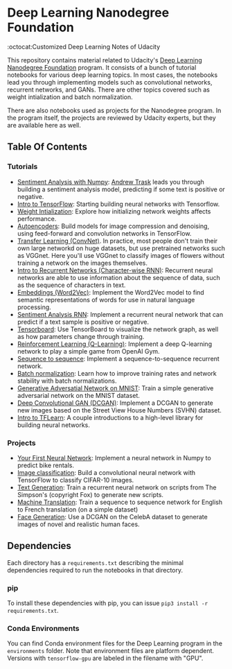 # Deep Learning Nanodegree Foundation
:octocat:Customized Deep Learning Notes of Udacity

This repository contains material related to Udacity's [Deep Learning Nanodegree Foundation](https://www.udacity.com/course/deep-learning-nanodegree-foundation--nd101) program. It consists of a bunch of tutorial notebooks for various deep learning topics. In most cases, the notebooks lead you through implementing models such as convolutional networks, recurrent networks, and GANs. There are other topics covered such as weight intialization and batch normalization.

There are also notebooks used as projects for the Nanodegree program. In the program itself, the projects are reviewed by Udacity experts, but they are available here as well.

## Table Of Contents

### Tutorials

* [Sentiment Analysis with Numpy](https://github.com/postBG/deep-learning/tree/master/sentiment-network): [Andrew Trask](http://iamtrask.github.io/) leads you through building a sentiment analysis model, predicting if some text is positive or negative.
* [Intro to TensorFlow](https://github.com/postBG/deep-learning/tree/master/intro-to-tensorflow): Starting building neural networks with Tensorflow.
* [Weight Intialization](https://github.com/postBG/deep-learning/tree/master/weight-initialization): Explore how initializing network weights affects performance.
* [Autoencoders](https://github.com/postBG/deep-learning/tree/master/autoencoder): Build models for image compression and denoising, using feed-forward and convolution networks in TensorFlow.
* [Transfer Learning (ConvNet)](https://github.com/postBG/deep-learning/tree/master/transfer-learning). In practice, most people don't train their own large networkd on huge datasets, but use pretrained networks such as VGGnet. Here you'll use VGGnet to classify images of flowers without training a network on the images themselves.
* [Intro to Recurrent Networks (Character-wise RNN)](https://github.com/postBG/deep-learning/tree/master/intro-to-rnns): Recurrent neural networks are able to use information about the sequence of data, such as the sequence of characters in text.
* [Embeddings (Word2Vec)](https://github.com/postBG/deep-learning/tree/master/embeddings): Implement the Word2Vec model to find semantic representations of words for use in natural language processing.
* [Sentiment Analysis RNN](https://github.com/postBG/deep-learning/tree/master/sentiment-rnn): Implement a recurrent neural network that can predict if a text sample is positive or negative.
* [Tensorboard](https://github.com/postBG/deep-learning/tree/master/tensorboard): Use TensorBoard to visualize the network graph, as well as how parameters change through training.
* [Reinforcement Learning (Q-Learning)](https://github.com/postBG/deep-learning/tree/master/reinforcement): Implement a deep Q-learning network to play a simple game from OpenAI Gym.
* [Sequence to sequence](https://github.com/postBG/deep-learning/tree/master/seq2seq): Implement a sequence-to-sequence recurrent network.
* [Batch normalization](https://github.com/udacity/deep-learning/tree/master/batch-norm): Learn how to improve training rates and network stability with batch normalizations.
* [Generative Adversatial Network on MNIST](https://github.com/postBG/deep-learning/tree/master/gan_mnist): Train a simple generative adversarial network on the MNIST dataset.
* [Deep Convolutional GAN (DCGAN)](https://github.com/udacity/deep-learning/tree/master/dcgan-svhn): Implement a DCGAN to generate new images based on the Street View House Numbers (SVHN) dataset.
* [Intro to TFLearn](https://github.com/postBG/deep-learning/tree/master/intro-to-tflearn): A couple introductions to a high-level library for building neural networks.

### Projects

* [Your First Neural Network](https://github.com/postBG/deep-learning/tree/master/first-neural-network): Implement a neural network in Numpy to predict bike rentals.
* [Image classification](https://github.com/postBG/deep-learning/tree/master/image-classification): Build a convolutional neural network with TensorFlow to classify CIFAR-10 images.
* [Text Generation](https://github.com/postBG/deep-learning/tree/master/tv-script-generation): Train a recurrent neural network on scripts from The Simpson's (copyright Fox) to generate new scripts.
* [Machine Translation](https://github.com/postBG/deep-learning/tree/master/language-translation): Train a sequence to sequence network for English to French translation (on a simple dataset)
* [Face Generation](https://github.com/udacity/deep-learning/tree/master/face_generation): Use a DCGAN on the CelebA dataset to generate images of novel and realistic human faces.


## Dependencies

Each directory has a `requirements.txt` describing the minimal dependencies required to run the notebooks in that directory.

### pip

To install these dependencies with pip, you can issue `pip3 install -r requirements.txt`.

### Conda Environments

You can find Conda environment files for the Deep Learning program in the `environments` folder. Note that environment files are platform dependent. Versions with `tensorflow-gpu` are labeled in the filename with "GPU".
